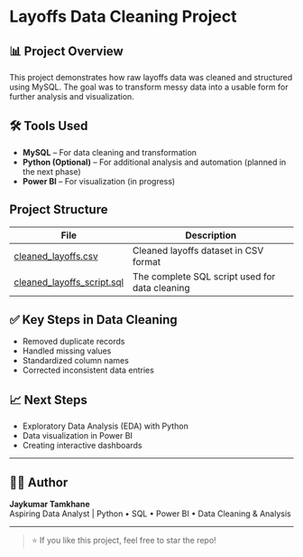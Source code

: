 # Layoffs Data Cleaning Project

## 📊 Project Overview
This project demonstrates how raw layoffs data was cleaned and structured using MySQL. The goal was to transform messy data into a usable form for further analysis and visualization.  

## 🛠 Tools Used
- **MySQL** – For data cleaning and transformation  
- **Python (Optional)** – For additional analysis and automation (planned in the next phase)  
- **Power BI** – For visualization (in progress)  

## Project Structure

| File | Description |
|------|-------------|
| [cleaned_layoffs.csv](cleaned_layoffs.csv) | Cleaned layoffs dataset in CSV format |
| [cleaned_layoffs_script.sql](cleaned_layoffs_script.sql) | The complete SQL script used for data cleaning |

## ✅ Key Steps in Data Cleaning
- Removed duplicate records  
- Handled missing values  
- Standardized column names  
- Corrected inconsistent data entries  

## 📈 Next Steps
- Exploratory Data Analysis (EDA) with Python  
- Data visualization in Power BI  
- Creating interactive dashboards  

---

## 👨‍💻 Author
**Jaykumar Tamkhane**  
Aspiring Data Analyst | Python • SQL • Power BI • Data Cleaning & Analysis  

---

> ⭐ If you like this project, feel free to star the repo!
